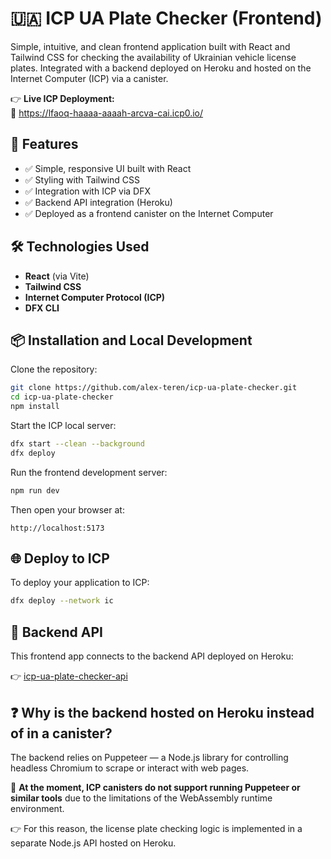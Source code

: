 # 🇺🇦 ICP UA Plate Checker (Frontend)

Simple, intuitive, and clean frontend application built with React and Tailwind CSS for checking the availability of Ukrainian vehicle license plates. Integrated with a backend deployed on Heroku and hosted on the Internet Computer (ICP) via a canister.

👉 **Live ICP Deployment:**  
🔗 https://lfaoq-haaaa-aaaah-arcva-cai.icp0.io/

## 🚀 Features

- ✅ Simple, responsive UI built with React
- ✅ Styling with Tailwind CSS
- ✅ Integration with ICP via DFX
- ✅ Backend API integration (Heroku)
- ✅ Deployed as a frontend canister on the Internet Computer

## 🛠️ Technologies Used

- **React** (via Vite)
- **Tailwind CSS**
- **Internet Computer Protocol (ICP)**
- **DFX CLI**

## 📦 Installation and Local Development

Clone the repository:

```bash
git clone https://github.com/alex-teren/icp-ua-plate-checker.git
cd icp-ua-plate-checker
npm install
```

Start the ICP local server:

```bash
dfx start --clean --background
dfx deploy
```

Run the frontend development server:

```bash
npm run dev
```

Then open your browser at:

```
http://localhost:5173
```

## 🌐 Deploy to ICP

To deploy your application to ICP:

```bash
dfx deploy --network ic
```

## 🔗 Backend API

This frontend app connects to the backend API deployed on Heroku:

👉 [icp-ua-plate-checker-api](https://github.com/alex-teren/icp-ua-plate-checker-api)


## ❓ Why is the backend hosted on Heroku instead of in a canister?

The backend relies on Puppeteer — a Node.js library for controlling headless Chromium to scrape or interact with web pages.

📌 **At the moment, ICP canisters do not support running Puppeteer or similar tools** due to the limitations of the WebAssembly runtime environment.

👉 For this reason, the license plate checking logic is implemented in a separate Node.js API hosted on Heroku.
